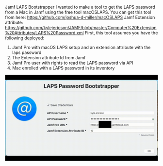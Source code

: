  Jamf LAPS Bootstrapper
I wanted to make a tool to get the LAPS password from a Mac in Jamf using the free tool macOSLAPS.
You can get this tool from here: https://github.com/joshua-d-miller/macOSLAPS
Jamf Extension attribute: https://github.com/kylejericson/JAMF/blob/master/Computer%20Extension%20Attributes/LAPS%20Password.xml
First, this tool assumes you have the following deployed:

1. Jamf Pro with macOS LAPS setup and an extension attribute with the laps password
2. The Extension attribute Id from Jamf
3. Jamf Pro user with rights to read the LAPS password via API
4. Mac enrolled with a LAPS password in its inventory


![](https://github.com/kylejericson/Jamf-LAPS-Bootstrapper/blob/main/Jamf%20LAPS%20Bootstrapper.gif)
